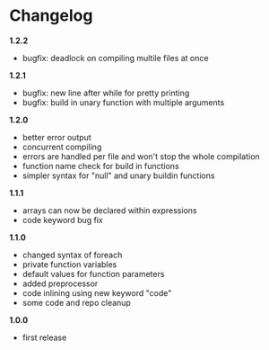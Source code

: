 # Changelog

**1.2.2**

* bugfix: deadlock on compiling multile files at once

**1.2.1**

* bugfix: new line after while for pretty printing
* bugfix: build in unary function with multiple arguments

**1.2.0**

* better error output
* concurrent compiling
* errors are handled per file and won't stop the whole compilation
* function name check for build in functions
* simpler syntax for "null" and unary buildin functions

**1.1.1**

* arrays can now be declared within expressions
* code keyword bug fix

**1.1.0**

* changed syntax of foreach
* private function variables
* default values for function parameters
* added preprocessor
* code inlining using new keyword "code"
* some code and repo cleanup

**1.0.0**

* first release
